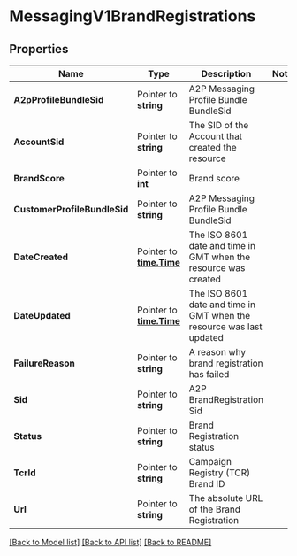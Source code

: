 # MessagingV1BrandRegistrations

## Properties

Name | Type | Description | Notes
------------ | ------------- | ------------- | -------------
**A2pProfileBundleSid** | Pointer to **string** | A2P Messaging Profile Bundle BundleSid |
**AccountSid** | Pointer to **string** | The SID of the Account that created the resource |
**BrandScore** | Pointer to **int** | Brand score |
**CustomerProfileBundleSid** | Pointer to **string** | A2P Messaging Profile Bundle BundleSid |
**DateCreated** | Pointer to [**time.Time**](time.Time.md) | The ISO 8601 date and time in GMT when the resource was created |
**DateUpdated** | Pointer to [**time.Time**](time.Time.md) | The ISO 8601 date and time in GMT when the resource was last updated |
**FailureReason** | Pointer to **string** | A reason why brand registration has failed |
**Sid** | Pointer to **string** | A2P BrandRegistration Sid |
**Status** | Pointer to **string** | Brand Registration status |
**TcrId** | Pointer to **string** | Campaign Registry (TCR) Brand ID |
**Url** | Pointer to **string** | The absolute URL of the Brand Registration |

[[Back to Model list]](../README.md#documentation-for-models) [[Back to API list]](../README.md#documentation-for-api-endpoints) [[Back to README]](../README.md)


